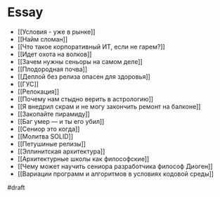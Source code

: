 # Essay

- [[Условия - уже в рынке]]
- [[Найм сломан]]
- [[Что такое корпоративный ИТ, если не гарем?]]
- [[Идет охота на волков]]
- [[Зачем нужны сеньоры на самом деле]]
- [[Плодородная почва]]
- [[Деплой без релиза опасен для здоровья]]
- [[ГУС]]
- [[Релокация]]
- [[Почему нам стыдно верить в астрологию]]
- [[Я внедрил скрам и не могу закончить ремонт на балконе]]
- [[Закопайте пирамиду]]
- [[Баг умер — и ты его убил]]
- [[Сениор это когда]]
- [[Молитва SOLID]]
- [[Петушиные релизы]]
- [[Эллинитская архитектура]]
- [[Архитектурные школы как философские]]
- [[Чему может научить сениора разработчика философ Диоген]]
- [[Вариации программ и алгоритмов в условиях кодовой среды]]
  
#draft